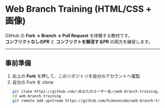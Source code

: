 # Web Branch Training (HTML/CSS + 画像)

GitHub の **Fork → Branch → Pull Request** を体験する教材です。  
**コンフリクトなしのPR** と **コンフリクトを解消するPR** の両方を練習します。

---

## 事前準備

1. 右上の **Fork** を押して、このリポジトリを自分のアカウントへ複製
2. 自分の Fork を clone
   ```bash
   git clone https://github.com/<あなたのユーザー名>/web-branch-training.git
   cd web-branch-training
   git remote add upstream https://github.com/hikonosuke/web-branch-training.git
